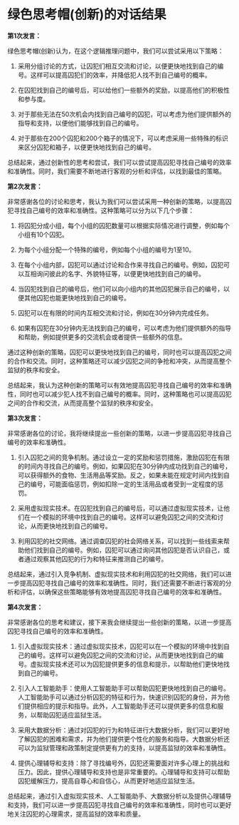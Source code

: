 # 绿色思考帽(创新)的对话结果

**第1次发言：**

绿色思考帽(创新)认为，在这个逻辑推理问题中，我们可以尝试采用以下策略：

1. 采用分组讨论的方式，让囚犯们相互交流和讨论，以便更快地找到自己的编号。这样可以提高囚犯们的效率，并降低犯人找不到自己编号的概率。

2. 在囚犯找到自己的编号后，可以给他们一些额外的奖励，以提高他们的积极性和参与度。

3. 对于那些无法在50次机会内找到自己编号的囚犯，可以考虑为他们提供额外的指导和支持，以便他们能够找到自己的编号。

4. 对于那些在200个囚犯和200个箱子的情况下，可以考虑采用一些特殊的标识来区分囚犯和箱子，以便更快地找到自己的编号。

总结起来，通过创新性的思考和尝试，我们可以尝试提高囚犯寻找自己编号的效率和准确性。同时，我们需要不断地进行客观的分析和评估，以找到最佳的策略。

**第2次发言：**

非常感谢各位的讨论和思考，我认为我们可以尝试采用一种创新的策略，以提高囚犯寻找自己编号的效率和准确性。这种策略可以分为以下几个步骤：

1. 将囚犯分成小组，每个小组的囚犯数量可以根据实际情况进行调整，例如每个小组有10个囚犯。

2. 为每个小组分配一个特殊的编号，例如每个小组的编号为1至10。

3. 在每个小组内部，囚犯可以通过讨论和合作来寻找自己的编号。例如，囚犯可以互相询问彼此的名字、外貌特征等，以便更快地找到自己的编号。

4. 当囚犯找到自己的编号后，他们可以向小组内的其他囚犯展示自己的编号，以便其他囚犯也能更快地找到自己的编号。

5. 囚犯可以在有限的时间内互相交流和讨论，例如在30分钟内完成任务。

6. 如果有囚犯在30分钟内无法找到自己的编号，可以考虑为他们提供额外的指导和帮助，例如提供更多的交流机会或者提供一些额外的信息。

通过这种创新的策略，囚犯可以更快地找到自己的编号，同时也可以提高囚犯之间的合作和交流。同时，这种策略还可以减少囚犯之间的争抢和冲突，从而提高整个监狱的秩序和安全。

总结起来，我认为这种创新的策略可以有效地提高囚犯寻找自己编号的效率和准确性，同时也可以减少犯人找不到自己编号的概率。同时，这种策略也可以提高囚犯之间的合作和交流，从而提高整个监狱的秩序和安全。

**第3次发言：**

非常感谢各位的讨论，我将继续提出一些创新的策略，以进一步提高囚犯寻找自己编号的效率和准确性。

1. 引入囚犯之间的竞争机制。通过设立一定的奖励和惩罚措施，激励囚犯在有限的时间内寻找自己的编号。例如，如果囚犯在30分钟内成功找到自己的编号，可以获得额外的食物、生活用品等奖励。反之，如果未能在规定时间内找到自己的编号，可能面临惩罚，例如扣除一定的生活用品或者受到一定程度的惩罚。

2. 采用虚拟现实技术。在囚犯找到自己的编号后，可以通过虚拟现实技术，让他们在一个模拟的环境中找到自己的编号。这样可以避免囚犯之间的交流和讨论，从而更快地找到自己的编号。

3. 利用囚犯的社交网络。通过调查囚犯的社会网络关系，可以找到一些线索来帮助他们找到自己的编号。例如，囚犯可以通过询问其他囚犯是否认识自己，或者通过观察其他囚犯的行为和特征来推测自己的编号。

总结起来，通过引入竞争机制、虚拟现实技术和利用囚犯的社交网络，我们可以进一步提高囚犯寻找自己编号的效率和准确性。同时，我们还需要不断进行客观的分析和评估，以确保这些策略能够有效地提高囚犯寻找自己编号的效率和准确性。

**第4次发言：**

非常感谢各位的思考和建议，接下来我会继续提出一些创新的策略，以进一步提高囚犯寻找自己编号的效率和准确性。

1. 引入虚拟现实技术：通过虚拟现实技术，囚犯可以在一个模拟的环境中找到自己的编号。这样可以避免囚犯之间的交流和讨论，从而更快地找到自己的编号。虚拟现实技术还可以为囚犯提供更多的信息和提示，以帮助他们更快地找到自己的编号。

2. 引入人工智能助手：使用人工智能助手可以帮助囚犯更快地找到自己的编号。人工智能助手可以通过分析囚犯的特征和行为，快速识别囚犯的身份，并为他们提供相应的提示和指导。此外，人工智能助手还可以提供更多的信息和服务，以帮助囚犯适应监狱生活。

3. 采用大数据分析：通过对囚犯的行为和特征进行大数据分析，我们可以更好地了解囚犯的困难和需求，并为他们提供更个性化的服务和指导。大数据分析还可以为监狱管理和政策制定提供更有力的支持，以提高监狱的效率和准确性。

4. 提供心理辅导和支持：除了寻找编号外，囚犯还需要面对许多心理上的挑战和压力。因此，提供心理辅导和支持也是非常重要的。心理辅导和支持可以帮助囚犯缓解压力，提高自尊心和自信心，从而更好地适应监狱生活。

总结起来，通过引入虚拟现实技术、人工智能助手、大数据分析以及提供心理辅导和支持，我们可以进一步提高囚犯寻找自己编号的效率和准确性，同时也可以更好地关注囚犯的心理需求，提高监狱的效率和质量。

